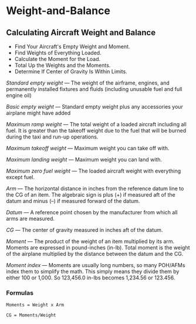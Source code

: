 # Weight-and-Balance

## Calculating Aircraft Weight and Balance

- Find Your Aircraft's Empty Weight and Moment.
- Find Weights of Everything Loaded.
- Calculate the Moment for the Load.
- Total Up the Weights and the Moments.
- Determine If Center of Gravity Is Within Limits.

*Standard empty weight* — The weight of the airframe, engines, and permanently installed fixtures and fluids (including unusable fuel and full engine oil)

*Basic empty weight* — Standard empty weight plus any accessories your airplane might have added

*Maximum ramp weight* — The total weight of a loaded aircraft including all fuel. It is greater than the takeoff weight due to the fuel that will be burned during the taxi and run-up operations.

*Maximum takeoff weight* — Maximum weight you can take off with.

*Maximum landing weight* — Maximum weight you can land with.

*Maximum zero fuel weight* — The loaded aircraft weight with everything except fuel. 

*Arm* — The horizontal distance in inches from the reference datum line to the CG of an item. The algebraic sign is plus (+) if measured aft of the datum and minus (–) if measured forward of the datum.

*Datum* — A reference point chosen by the manufacturer from which all arms are measured. 

*CG* — The center of gravity measured in inches aft of the datum.

*Moment* — The product of the weight of an item multiplied by its arm. Moments are expressed in pound-inches (in-lb). Total moment is the weight of the airplane multiplied by the distance between the datum and the CG.

*Moment index* — Moments are usually long numbers, so many POH/AFMs index them to simplify the math. This simply means they divide them by either 100 or 1,000. So 123,456.0 in-lbs becomes 1,234.56 or 123.456. 

### Formulas

`Moments = Weight x Arm`

`CG = Moments/Weight`
